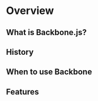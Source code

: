 # Overview



## What is Backbone.js?





## History





## When to use Backbone





## Features



